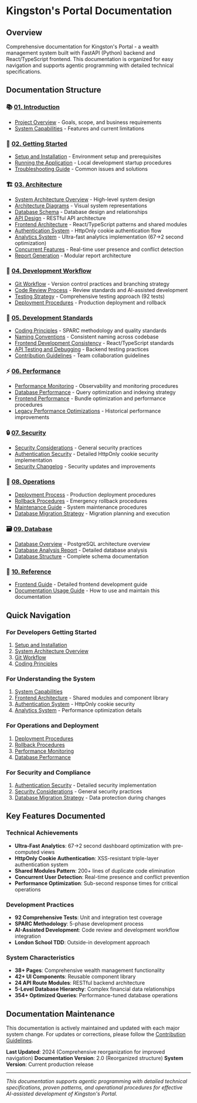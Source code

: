 # Kingston's Portal Documentation

## Overview

Comprehensive documentation for Kingston's Portal - a wealth management system built with FastAPI (Python) backend and React/TypeScript frontend. This documentation is organized for easy navigation and supports agentic programming with detailed technical specifications.

## Documentation Structure

### 📚 [01. Introduction](./01_introduction/)
- [Project Overview](./01_introduction/01_project_goals.md) - Goals, scope, and business requirements
- [System Capabilities](./01_introduction/02_project_strengths_and_limitations.md) - Features and current limitations

### 🚀 [02. Getting Started](./02_getting_started/)
- [Setup and Installation](./02_getting_started/01_setup_and_installation.md) - Environment setup and prerequisites
- [Running the Application](./02_getting_started/02_running_the_application.md) - Local development startup procedures
- [Troubleshooting Guide](./02_getting_started/03_troubleshooting_guide.md) - Common issues and solutions

### 🏗️ [03. Architecture](./03_architecture/)
- [System Architecture Overview](./03_architecture/01_system_architecture_overview.md) - High-level system design
- [Architecture Diagrams](./03_architecture/02_architecture_diagrams.md) - Visual system representations
- [Database Schema](./03_architecture/03_database_schema.md) - Database design and relationships
- [API Design](./03_architecture/04_api_design.md) - RESTful API architecture
- [Frontend Architecture](./03_architecture/05_frontend_architecture.md) - React/TypeScript patterns and shared modules
- [Authentication System](./03_architecture/06_authentication_system.md) - HttpOnly cookie authentication flow
- [Analytics System](./03_architecture/07_analytics_system.md) - Ultra-fast analytics implementation (67→2 second optimization)
- [Concurrent Features](./03_architecture/08_concurrent_features.md) - Real-time user presence and conflict detection
- [Report Generation](./03_architecture/09_report_generation.md) - Modular report architecture

### 🔄 [04. Development Workflow](./04_development_workflow/)
- [Git Workflow](./04_development_workflow/01_git_workflow.md) - Version control practices and branching strategy
- [Code Review Process](./04_development_workflow/02_code_review_process.md) - Review standards and AI-assisted development
- [Testing Strategy](./04_development_workflow/03_testing_strategy.md) - Comprehensive testing approach (92 tests)
- [Deployment Procedures](./04_development_workflow/04_deployment_procedures.md) - Production deployment and rollback

### 📏 [05. Development Standards](./05_development_standards/)
- [Coding Principles](./05_development_standards/01_coding_principles.md) - SPARC methodology and quality standards
- [Naming Conventions](./05_development_standards/02_naming_conventions.md) - Consistent naming across codebase
- [Frontend Development Consistency](./05_development_standards/03_frontend_development_consistency.md) - React/TypeScript standards
- [API Testing and Debugging](./05_development_standards/04_api_testing_and_debugging.md) - Backend testing practices
- [Contribution Guidelines](./05_development_standards/05_contribution_guidelines.md) - Team collaboration guidelines

### ⚡ [06. Performance](./06_performance/)
- [Performance Monitoring](./06_performance/01_performance_monitoring.md) - Observability and monitoring procedures
- [Database Performance](./06_performance/02_database_performance.md) - Query optimization and indexing strategy
- [Frontend Performance](./06_performance/03_frontend_performance.md) - Bundle optimization and performance procedures
- [Legacy Performance Optimizations](./06_performance/04_performance_optimization_legacy.md) - Historical performance improvements

### 🔒 [07. Security](./07_security/)
- [Security Considerations](./07_security/01_security_considerations.md) - General security practices
- [Authentication Security](./07_security/02_authentication_security.md) - Detailed HttpOnly cookie security implementation
- [Security Changelog](./07_security/03_security_changelog.md) - Security updates and improvements

### 🔧 [08. Operations](./08_operations/)
- [Deployment Process](./08_operations/01_deployment_process.md) - Production deployment procedures
- [Rollback Procedures](./08_operations/02_rollback_procedures.md) - Emergency rollback procedures
- [Maintenance Guide](./08_operations/03_maintenance_guide.md) - System maintenance procedures
- [Database Migration Strategy](./08_operations/04_database_migration_strategy.md) - Migration planning and execution

### 🗃️ [09. Database](./09_database/)
- [Database Overview](./09_database/01_database_overview.md) - PostgreSQL architecture overview
- [Database Analysis Report](./09_database/database_analysis_report.md) - Detailed database analysis
- [Database Structure](./09_database/database_structure_documentation.sql) - Complete schema documentation

### 📖 [10. Reference](./10_reference/)
- [Frontend Guide](./10_reference/01_frontend_guide/) - Detailed frontend development guide
- [Documentation Usage Guide](./10_reference/02_documentation_usage_guide.md) - How to use and maintain this documentation

## Quick Navigation

### For Developers Getting Started
1. [Setup and Installation](./02_getting_started/01_setup_and_installation.md)
2. [System Architecture Overview](./03_architecture/01_system_architecture_overview.md)
3. [Git Workflow](./04_development_workflow/01_git_workflow.md)
4. [Coding Principles](./05_development_standards/01_coding_principles.md)

### For Understanding the System
1. [System Capabilities](./01_introduction/02_project_strengths_and_limitations.md)
2. [Frontend Architecture](./03_architecture/05_frontend_architecture.md) - Shared modules and component library
3. [Authentication System](./03_architecture/06_authentication_system.md) - HttpOnly cookie security
4. [Analytics System](./03_architecture/07_analytics_system.md) - Performance optimization details

### For Operations and Deployment
1. [Deployment Procedures](./04_development_workflow/04_deployment_procedures.md)
2. [Rollback Procedures](./08_operations/02_rollback_procedures.md) 
3. [Performance Monitoring](./06_performance/01_performance_monitoring.md)
4. [Database Performance](./06_performance/02_database_performance.md)

### For Security and Compliance
1. [Authentication Security](./07_security/02_authentication_security.md) - Detailed security implementation
2. [Security Considerations](./07_security/01_security_considerations.md) - General security practices
3. [Database Migration Strategy](./08_operations/04_database_migration_strategy.md) - Data protection during changes

## Key Features Documented

### Technical Achievements
- **Ultra-Fast Analytics**: 67→2 second dashboard optimization with pre-computed views
- **HttpOnly Cookie Authentication**: XSS-resistant triple-layer authentication system
- **Shared Modules Pattern**: 200+ lines of duplicate code elimination
- **Concurrent User Detection**: Real-time presence and conflict prevention
- **Performance Optimization**: Sub-second response times for critical operations

### Development Practices
- **92 Comprehensive Tests**: Unit and integration test coverage
- **SPARC Methodology**: 5-phase development process
- **AI-Assisted Development**: Code review and development workflow integration
- **London School TDD**: Outside-in development approach

### System Characteristics
- **38+ Pages**: Comprehensive wealth management functionality
- **42+ UI Components**: Reusable component library
- **24 API Route Modules**: RESTful backend architecture
- **5-Level Database Hierarchy**: Complex financial data relationships
- **354+ Optimized Queries**: Performance-tuned database operations

## Documentation Maintenance

This documentation is actively maintained and updated with each major system change. For updates or corrections, please follow the [Contribution Guidelines](./05_development_standards/05_contribution_guidelines.md).

**Last Updated**: 2024 (Comprehensive reorganization for improved navigation)
**Documentation Version**: 2.0 (Reorganized structure)
**System Version**: Current production release

---

*This documentation supports agentic programming with detailed technical specifications, proven patterns, and operational procedures for effective AI-assisted development of Kingston's Portal.*
